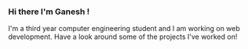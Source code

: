 ### Hi there I'm Ganesh !
I'm a third year computer engineering student and I am working on web development. Have a look around some of the projects I've worked on!
